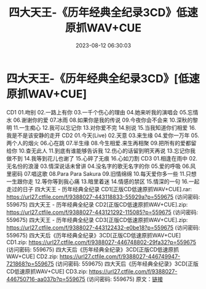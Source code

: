 ﻿---
title: 四大天王-《历年经典全纪录3CD》低速原抓WAV+CUE
date: 2023-08-12 06:30:03
categories: WAV车载音乐、镜像
tags: 华语中文
---
# 四大天王-《历年经典全纪录3CD》[低速原抓WAV+CUE]

CD1
01.吻别
02.一路上有你
03.一千个伤心的理由
04.她来听我的演唱会
05.忘情水
06.谢谢你的爱
07.冰雨
08.如果你是我的传说
09.今夜你会不会来
10.深秋的黎明
11.一生痴心
12.我可以忘记你
13.对你爱不完
14.别说
15.当我知道你们相爱
16.我是不是该安静的走开
CD2
01.今天(Live)
02.天意
03.来生缘
04.爱你一万年
05.两个人的烟火
06.心在跳
07.半生缘
08.今生相爱.来生再相聚
09.把所有的爱都留给你
10.查无此人
11.到底有谁能够告诉我
12.伤心的话留到明天再说
13.忘记你我做不到
14.我等到花儿也谢了
15.心碎了无痕
16.心如刀割
CD3
01.相逢在雨中
02.无名份的浪漫
03.情深说话未曾讲
04.没名字的歌无名字的你
05.爱的呼吸
06.风里密码
07.唱这歌
08.Para Para Sakura
09.旧情绵绵
10.每天爱你多一些
11.只想一生跟你走
12.等你等到我心痛
13.暗里着迷
14.情感的禁区
15.情深的一句
16.一起走过的日子
四大天王 - 历年经典全纪录 CD1[正版CD低速原抓WAV+CUE].rar: https://url27.ctfile.com/f/9388027-443118833-55929a?p=559675
(访问密码: 559675)
四大天王 - 历年经典全纪录 CD2[正版CD低速原抓WAV+CUE].zip: https://url27.ctfile.com/f/9388027-443121292-115085?p=559675
(访问密码: 559675)
四大天王 - 历年经典全纪录 CD3[正版CD低速原抓WAV+CUE].zip: https://url27.ctfile.com/f/9388027-443122432-e0be18?p=559675
(访问密码: 559675)
四大天后《历年经典全纪录》3CD[正版CD低速原抓WAV+CUE] CD1.zip: https://url27.ctfile.com/f/9388027-446748802-29fa32?p=559675
(访问密码: 559675)
四大天后《历年经典全纪录》3CD[正版CD低速原抓WAV+CUE] CD2.zip: https://url27.ctfile.com/f/9388027-446749947-721868?p=559675
(访问密码: 559675)
四大天后《历年经典全纪录》3CD[正版CD低速原抓WAV+CUE] CD3.zip: https://url27.ctfile.com/f/9388027-446750716-aa037b?p=559675
(访问密码: 559675)
原文：[链接](https://blog.sina.com.cn/s/blog_1647c7e760103131x.html)